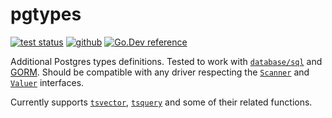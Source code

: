# pgtypes

[![test status](https://img.shields.io/github/workflow/status/aymericbeaumet/go-pgtypes/Continuous%20Integration?style=flat-square&logo=github)](https://github.com/aymericbeaumet/go-pgtypes/actions)
[![github](https://img.shields.io/github/issues/aymericbeaumet/go-pgtypes?style=flat-square&logo=github)](https://github.com/aymericbeaumet/go-pgtypes/issues)
[![Go.Dev reference](https://img.shields.io/badge/go.dev-reference-blue?style=flat-square&logo=go&logoColor=white)](https://pkg.go.dev/github.com/aymericbeaumet/go-pgtypes)

Additional Postgres types definitions. Tested to work with
[`database/sql`](https://golang.org/pkg/database/sql/) and
[GORM](https://gorm.io/). Should be compatible with any driver respecting the
[`Scanner`](https://golang.org/pkg/database/sql/#Scanner) and
[`Valuer`](https://golang.org/pkg/database/sql/driver/#Valuer) interfaces.

Currently supports
[`tsvector`](https://www.postgresql.org/docs/current/datatype-textsearch.html#DATATYPE-TSVECTOR),
[`tsquery`](https://www.postgresql.org/docs/current/datatype-textsearch.html#DATATYPE-TSQUERY)
and some of their related functions.
